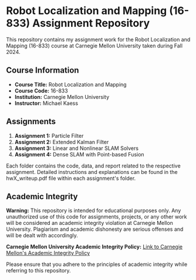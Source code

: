 # Robot Localization and Mapping (16-833) Assignment Repository

This repository contains my assignment work for the Robot Localization and Mapping (16-833) course at Carnegie Mellon University taken during Fall 2024.

## Course Information

- **Course Title:** Robot Localization and Mapping
- **Course Code:** 16-833
- **Institution:** Carnegie Mellon University
- **Instructor:** Michael Kaess

## Assignments

1. **Assignment 1:** Particle Filter
2. **Assignment 2:** Extended Kalman Filter
3. **Assignment 3:** Linear and Nonlinear SLAM Solvers
4. **Assignment 4:** Dense SLAM with Point-based Fusion

Each folder contains the code, data, and report related to the respective assignment. Detailed instructions and explanations can be found in the hwX_writeup.pdf file within each assignment's folder.

## Academic Integrity

**Warning:**
This repository is intended for educational purposes only. Any unauthorized use of this code for assignments, projects, or any other work will be considered an academic integrity violation at Carnegie Mellon University. Plagiarism and academic dishonesty are serious offenses and will be dealt with accordingly. 

**Carnegie Mellon University Academic Integrity Policy:**
[Link to Carnegie Mellon's Academic Integrity Policy](https://www.cmu.edu/policies/student-and-student-life/academic-integrity.html)

Please ensure that you adhere to the principles of academic integrity while referring to this repository.
